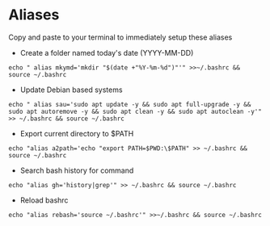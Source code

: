 # Aliases
Copy and paste to your terminal to immediately setup these aliases

* Create a folder named today's date (YYYY-MM-DD)
```
echo " alias mkymd='mkdir "$(date +"%Y-%m-%d")"'" >>~/.bashrc && source ~/.bashrc
```
* Update Debian based systems
```
echo " alias sau='sudo apt update -y && sudo apt full-upgrade -y && sudo apt autoremove -y && sudo apt clean -y && sudo apt autoclean -y'" >> ~/.bashrc && source ~/.bashrc
```
* Export current directory to $PATH
```
echo "alias a2path='echo "export PATH=$PWD:\$PATH" >> ~/.bashrc && source ~/.bashrc
```
* Search bash history for command
```
echo "alias gh='history|grep'" >> ~/.bashrc && source ~/.bashrc
```
* Reload bashrc
```
echo "alias rebash='source ~/.bashrc'" >>~/.bashrc && source ~/.bashrc
```
